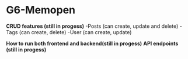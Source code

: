 # G6-Memopen
**CRUD features (still in progess)** 
-Posts (can create, update and delete)
-Tags (can create, delete)
-User (can create, update)

**How to run both frontend and backend(still in progess)**
**API endpoints (still in progess)**

